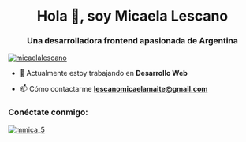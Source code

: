 <h1 align="center">Hola 👋, soy Micaela Lescano</h1>
<h3 align="center">Una desarrolladora frontend apasionada de Argentina</h3>

<p align="left"> <a href="https://github.com/ryo-ma/github-profile-trophy"><img src="https://github-profile-trophy.vercel.app/?username=micaelalescano" alt="micaelalescano" /></a> </p>

- 🔭 Actualmente estoy trabajando en **Desarrollo Web**

- 📫 Cómo contactarme **lescanomicaelamaite@gmail.com**

<h3 align="left">Conéctate conmigo:</h3>
<p align="left">
<a href="https://instagram.com/mmica_5" target="blank"><img align="center" src="https://raw.githubusercontent.com/rahuldkjain/github-profile-readme-generator/master/src/images/icons/Social/instagram.svg" alt="mmica_5" altura="30" ancho="40" /></a>
</p>
